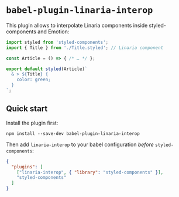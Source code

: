 # `babel-plugin-linaria-interop`

This plugin allows to interpolate Linaria components inside styled-components and Emotion:
```javascript
import styled from 'styled-components';
import { Title } from './Title.styled'; // Linaria component

const Article = () => { /* … */ };

export default styled(Article)`
  & > ${Title} {
    color: green;
  }
`;

```

## Quick start

Install the plugin first:

```
npm install --save-dev babel-plugin-linaria-interop
```

Then add `linaria-interop` to your babel configuration *before* `styled-components`:

```JSON
{
  "plugins": [
    ["linaria-interop", { "library": "styled-components" }],
    "styled-components"
  ]
}
```
